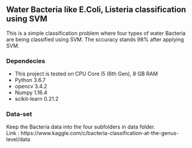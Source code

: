 <h2> Water Bacteria like E.Coli, Listeria classification using SVM </h2>
<p> This is a simple classification problem where four types of water Bacteria are being classified using SVM. The sccuracy stands 98% after applying SVM. </P>
<h3>Dependecies</h3>
<ul>
  <li>This project is tested on CPU Core i5 (6th Gen), 8 GB RAM</li>
  <li>Python 3.6.7</li>
  <li>opencv 3.4.2</li>
  <li>Numpy 1.16.4</li>
  <li>scikit-learn 0.21.2   </li>
</ul>
<h3> Data-set </h3>
<p>Keep the Bacteria data into the four subfolders in data folder.<br/> Link : https://www.kaggle.com/c/bacteria-classification-at-the-genus-level/data </p>
